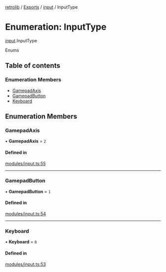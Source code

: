 [retrolib](../README.md) / [Exports](../modules.md) / [input](../modules/input.md) / InputType

# Enumeration: InputType

[input](../modules/input.md).InputType

Enums

## Table of contents

### Enumeration Members

- [GamepadAxis](input.InputType.md#gamepadaxis)
- [GamepadButton](input.InputType.md#gamepadbutton)
- [Keyboard](input.InputType.md#keyboard)

## Enumeration Members

### GamepadAxis

• **GamepadAxis** = ``2``

#### Defined in

[modules/input.ts:55](https://github.com/philbgarner/retrolib/blob/7d31d65/src/modules/input.ts#L55)

___

### GamepadButton

• **GamepadButton** = ``1``

#### Defined in

[modules/input.ts:54](https://github.com/philbgarner/retrolib/blob/7d31d65/src/modules/input.ts#L54)

___

### Keyboard

• **Keyboard** = ``0``

#### Defined in

[modules/input.ts:53](https://github.com/philbgarner/retrolib/blob/7d31d65/src/modules/input.ts#L53)
